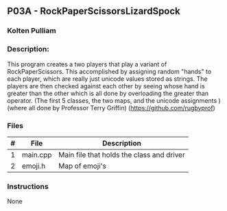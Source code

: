 ## P03A - RockPaperScissorsLizardSpock
### Kolten Pulliam
### Description:

This program creates a two players that play a variant of 
RockPaperScissors. This accomplished by assigning random
"hands" to each player, which are really just unicode values
stored as strings. The players are then checked against each other
by seeing whose hand is greater than the other which is all done 
by overloading the greater than operator. 
(The first 5 classes, the two maps, and the unicode assignments )
(where all done by Professor Terry Griffin)
(https://github.com/rugbyprof)

### Files

|   #   | File     | Description                               |
| :---: | -------- | ----------------------------------------- |
|   1   | main.cpp | Main file that holds the class and driver |
|   2   | emoji.h  | Map of emoji's                            |

### Instructions

None

